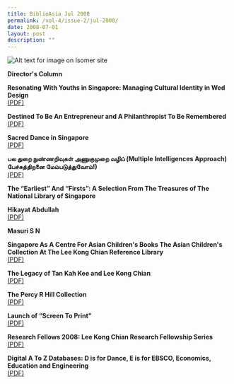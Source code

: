 ```yaml
---
title: BiblioAsia Jul 2008
permalink: /vol-4/issue-2/jul-2008/
date: 2008-07-01
layout: post
description: ""
---
```

![Alt text for image on Isomer site](/images/covers/ba4-2.jpg)

**Director's Column**<br>

**Resonating With Youths in Singapore: Managing Cultural Identity in Wed Design**<br>[(PDF)](/files/pdf/vol-4/issue-2/v4-issue2_ResonatingYouths.pdf)

**Destined To Be An Entrepreneur and A Philanthropist To Be Remembered**<br>[(PDF)](/files/pdf/vol-4/issue-2/v4-issue2_EntrepreneurPhilantropist.pdf)

**Sacred Dance in Singapore**<br>[(PDF)](/files/pdf/vol-4/issue-2/v4-issue2_SacredDance.pdf)

**பல துறை நுண்ணறிவுகள் அணுகுமுறை வழிப் (Multiple Intelligences Approach) பேச்சுத்திறனை மேம்படுத்துவோம்!)**<br>[(PDF)](/files/pdf/vol-4/issue-2/v4-issue2_Tamil.pdf)

**The “Earliest” And “Firsts”: A Selection From The Treasures of The National Library of Singapore**<br>

**Hikayat Abdullah**<br>[(PDF)](/files/pdf/vol-4/issue-2/v4-issue2_HikayatAbdullah.pdf)

**Masuri S N**<br>

**Singapore As A Centre For Asian Children's Books The Asian Children's Collection At The Lee Kong Chian Reference Library**<br>[(PDF)](/files/pdf/vol-4/issue-2/v4-issue2_AsianChildrenBooks.pdf)

**The Legacy of Tan Kah Kee and Lee Kong Chian**<br>[(PDF)](/files/pdf/vol-4/issue-2/v4-issue2_KahKeeKongChian.pdf)

**The Percy R Hill Collection**<br>[(PDF)](/files/pdf/vol-4/issue-2/v4-issue2_PercyHill.pdf)

**Launch of “Screen To Print”**<br>[(PDF)](/files/pdf/vol-4/issue-2/v4-issue2_ScreenPrint.pdf)

**Research Fellows 2008: Lee Kong Chian Research Fellowship Series**<br>[(PDF)](/files/pdf/vol-4/issue-2/v4-issue2_ResearchFellows2008.pdf)

**Digital A To Z Databases: D is for Dance, E is for EBSCO, Economics, Education and Engineering**<br>[(PDF)](/files/pdf/vol-4/issue-2/v4-issue2_DigitalA-Z.pdf)